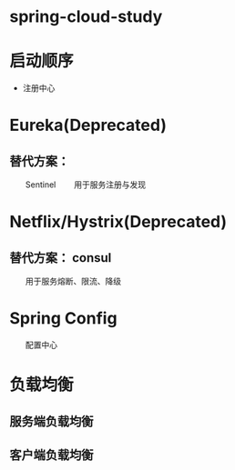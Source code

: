 # spring-cloud-study
# 启动顺序
* 注册中心 

# Eureka(Deprecated)
## 替代方案： 
&emsp;&emsp;Sentinel
&emsp;&emsp;用于服务注册与发现

# Netflix/Hystrix(Deprecated)
## 替代方案： consul
&emsp;&emsp;用于服务熔断、限流、降级

# Spring Config
&emsp;&emsp;配置中心

# 负载均衡
## 服务端负载均衡

## 客户端负载均衡